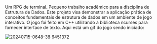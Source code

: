 Um RPG de terminal.
Pequeno trabalho acadêmico para a disciplina de Estrutura de Dados.
Este projeto visa demonstrar a aplicação prática de conceitos fundamentais de estrutura de dados em um ambiente de jogo interativo.
O jogo foi feito em C++ utilizando a biblioteca ncurses para fornecer interface de texto.
Aqui está um gif do jogo sendo iniciado:

![20240715-0648-38 6451372](https://github.com/user-attachments/assets/1d10db92-6895-4d51-88b2-628f920d93de)
